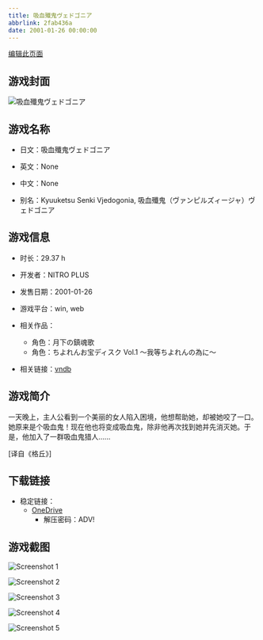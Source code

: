 ```yaml
---
title: 吸血殲鬼ヴェドゴニア
abbrlink: 2fab436a
date: 2001-01-26 00:00:00
---
```

[编辑此页面](https://github.com/ACG-3/ADV3-source/blob/main/source/_posts/games/%E5%90%B8%E8%A1%80%E6%AE%B2%E9%AC%BC%E3%83%B4%E3%82%A7%E3%83%89%E3%82%B4%E3%83%8B%E3%82%A2.md)

## 游戏封面

![吸血殲鬼ヴェドゴニア](https://pan.timero.xyz/onedrive/img_lib_001/%E5%90%B8%E8%A1%80%E6%AE%B2%E9%AC%BC%E3%83%B4%E3%82%A7%E3%83%89%E3%82%B4%E3%83%8B%E3%82%A2_cover.avif)


## 游戏名称

- 日文：吸血殲鬼ヴェドゴニア
- 英文：None
- 中文：None

- 别名：Kyuuketsu Senki Vjedogonia, 吸血殲鬼（ヴァンピルズィージャ）ヴェドゴニア


## 游戏信息

- 时长：29.37 h
- 开发者：NITRO PLUS
- 发售日期：2001-01-26
- 游戏平台：win, web
- 相关作品：
   - 角色：月下の鎮魂歌
   - 角色：ちよれんお宝ディスク Vol.1 ～我等ちよれんの為に～

- 相关链接：[vndb](https://vndb.org/v433)


## 游戏简介

一天晚上，主人公看到一个美丽的女人陷入困境，他想帮助她，却被她咬了一口。她原来是个吸血鬼！现在他也将变成吸血鬼，除非他再次找到她并先消灭她。于是，他加入了一群吸血鬼猎人......

[译自《格丘》]


## 下载链接

- 稳定链接：
    - [OneDrive](https://pan.timero.xyz/onedrive/adv_lib_001/%E5%90%B8%E8%A1%80%E6%AE%B2%E9%AC%BC%E3%83%B4%E3%82%A7%E3%83%89%E3%82%B4%E3%83%8B%E3%82%A2)
        - 解压密码：ADV!



## 游戏截图


![Screenshot 1](https://pan.timero.xyz/onedrive/img_lib_001/%E5%90%B8%E8%A1%80%E6%AE%B2%E9%AC%BC%E3%83%B4%E3%82%A7%E3%83%89%E3%82%B4%E3%83%8B%E3%82%A2_Screenshot_1.avif)

![Screenshot 2](https://pan.timero.xyz/onedrive/img_lib_001/%E5%90%B8%E8%A1%80%E6%AE%B2%E9%AC%BC%E3%83%B4%E3%82%A7%E3%83%89%E3%82%B4%E3%83%8B%E3%82%A2_Screenshot_2.avif)

![Screenshot 3](https://pan.timero.xyz/onedrive/img_lib_001/%E5%90%B8%E8%A1%80%E6%AE%B2%E9%AC%BC%E3%83%B4%E3%82%A7%E3%83%89%E3%82%B4%E3%83%8B%E3%82%A2_Screenshot_3.avif)

![Screenshot 4](https://pan.timero.xyz/onedrive/img_lib_001/%E5%90%B8%E8%A1%80%E6%AE%B2%E9%AC%BC%E3%83%B4%E3%82%A7%E3%83%89%E3%82%B4%E3%83%8B%E3%82%A2_Screenshot_4.avif)

![Screenshot 5](https://pan.timero.xyz/onedrive/img_lib_001/%E5%90%B8%E8%A1%80%E6%AE%B2%E9%AC%BC%E3%83%B4%E3%82%A7%E3%83%89%E3%82%B4%E3%83%8B%E3%82%A2_Screenshot_5.avif)

